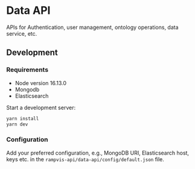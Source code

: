 # Data API

APIs for Authentication, user management, ontology operations, data service, etc.

## Development

### Requirements

- Node version 16.13.0
- Mongodb
- Elasticsearch

Start a development server:

```bash
yarn install
yarn dev
```

### Configuration

Add your preferred configuration, e.g., MongoDB URI, Elasticsearch host, keys etc. in the `rampvis-api/data-api/config/default.json` file.
